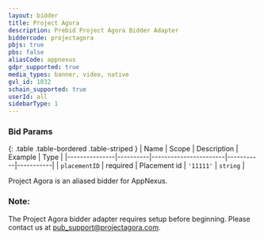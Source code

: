 ```yaml
---
layout: bidder
title: Project Agora
description: Prebid Project Agora Bidder Adapter
biddercode: projectagora
pbjs: true
pbs: false
aliasCode: appnexus
gdpr_supported: true
media_types: banner, video, native
gvl_id: 1032
schain_supported: true
userId: all
sidebarType: 1
---
```

### Bid Params

{: .table .table-bordered .table-striped }
| Name          | Scope    | Description           | Example   | Type      |
|---------------|----------|-----------------------|-----------|-----------|
| `placementID` | required | Placement id          | `'11111'` | `string`  |

Project Agora is an aliased bidder for AppNexus.

### Note:

The Project Agora bidder adapter requires setup before beginning. Please contact us at pub_support@projectagora.com.
